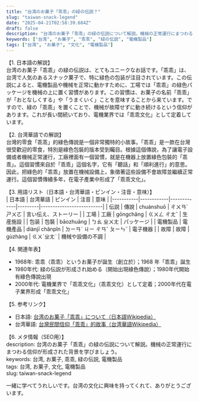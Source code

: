 ```yaml
---
title: "台湾のお菓子「乖乖」の緑の伝説？"
slug: "taiwan-snack-legend"
date: "2025-04-21T02:58:39.684Z"
draft: false
description: "台湾のお菓子「乖乖」の緑の伝説について解説。機械の正常運行にまつわる信仰が形成された背景を学びましょう。"
keywords: ["台湾", "お菓子", "乖乖", "緑の伝説", "電機製品"]
tags: ["台湾", "お菓子", "文化", "電機製品"]
---
```


【1. 日本語の解説】  
台湾のお菓子「乖乖」の緑の伝説は、とてもユニークなお話です。「乖乖」は、台湾で人気のあるスナック菓子で、特に緑色の包装が注目されています。この伝説によると、電機製品や機械を正常に動かすために、工場では「乖乖」の緑色パッケージを機械の上に置く習慣があります。この習慣は、お菓子の名前「乖乖」が「おとなしくする」や「うまくいく」ことを意味することから来ています。ですので、緑の「乖乖」を置くことで、機械が故障せずに動き続けるという信仰があります。これが長い間続いており、電機業界では「乖乖文化」として定着しています。

【2. 台湾華語での解説】  
台灣的零食「乖乖」的綠色傳說是一個非常獨特的小故事。「乖乖」是一款在台灣很受歡迎的零食，特別是綠色包裝的版本受到矚目。根據這個傳說，為了讓電子設備或者機械正常運行，工廠裡面有一個習慣，就是在機器上放置綠色包裝的「乖乖」。這個習慣來自於「乖乖」這個名字，它有「聽話」和「順利進行」的意思。因此，把綠色的「乖乖」放置在機械設備上，象徵著這些設備不會故障並繼續正常運行。這個習慣傳續多年，在電子產業中形成了「乖乖文化」。

【3. 用語リスト（日本語・台湾華語・ピンイン・注音・意味）】  
| 日本語    | 台湾華語    | ピンイン     | 注音     | 意味                     |
|-----------|------------|-------------|---------|--------------------------|
| 伝説      | 傳說        | chuánshuō  | ㄔㄨㄢˊㄕㄨㄛ | 言い伝え、ストーリー     |
| 工場      | 工廠        | gōngchǎng  | ㄍㄨㄥ ㄔㄤˇ | 生産施設                |
| 包装      | 包裝        | bāozhuāng  | ㄅㄠ ㄓㄨㄤ  | パッケージ               |
| 電機製品  | 電機產品    | diànjī chǎnpǐn | ㄉㄧㄢˋ ㄐㄧ ㄔㄢˇ ㄆㄧㄣˇ | 電子機器                 |
| 故障      | 故障        | gùzhàng    | ㄍㄨˋㄓㄤˋ | 機械や設備の不調             |

【4. 関連年表】  
- 1968年: 乖乖（乖乖）というお菓子が誕生（創立於）；1968 年「乖乖」誕生
- 1980年代: 緑の伝説が形成され始める（開始出現綠色傳說）；1980年代開始有綠色傳說出現
- 2000年代: 電機業界で「乖乖文化」（乖乖文化）として定着；2000年代在電子業界形成「乖乖文化」

【5. 参考リンク】  
- 日本語: [台湾のお菓子「乖乖」について（日本語Wikipedia）](https://ja.wikipedia.org/wiki/%E4%B9%96%E4%B9%96)
- 台湾華語: [台灣民間信仰「乖乖」的故事（台湾華語Wikipedia）](https://zh.wikipedia.org/wiki/%E4%B9%94%E4%B9%94)

【6. メタ情報（SEO用）】  
description: 台湾のお菓子「乖乖」の緑の伝説について解説。機械の正常運行にまつわる信仰が形成された背景を学びましょう。  
keywords: 台湾, お菓子, 乖乖, 緑の伝説, 電機製品  
tags: 台湾, お菓子, 文化, 電機製品  
slug: taiwan-snack-legend

一緒に学べてうれしいです。台湾の文化に興味を持ってくれて、ありがとうございます。